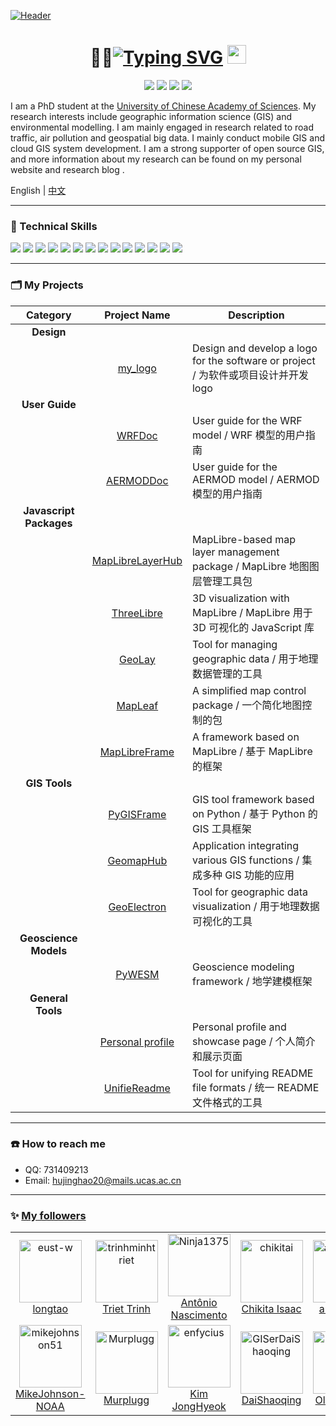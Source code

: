 [![Header](https://sdasddas.oss-cn-hangzhou.aliyuncs.com/keyan/202304080529901.gif "Header")](https://github.com/hujinghaoabcd)

<h1 align='center'> 👨‍🎓<a href="https://git.io/typing-svg"><img src="https://readme-typing-svg.demolab.com?font=Fira+Code&weight=500&size=30&pause=1000&color=000000&center=true&vCenter=true&width=335&height=30&lines=Hi!+I'm+Jinghao+Hu" alt="Typing SVG" /></a> <img src="https://sdasddas.oss-cn-hangzhou.aliyuncs.com/keyan/202304091427639.gif" width="30px"></h1>
<p align="center">
<a href=""><img src="https://img.shields.io/badge/My-Blog-yellow.svg" /></a>
<a href=""><img src="https://img.shields.io/badge/My-Linkedin-green.svg" /></a>
<a href=""><img src="https://img.shields.io/badge/Donate-Buy me a coffee-red.svg" /></a>
<a href="http://opensource.org/licenses/MIT"><img src="https://visitor-badge.laobi.icu/badge?page_id=hujinghaoabcd.hujinghaoabcd" /></a>
</p>

I am a PhD student at the [University of Chinese Academy of Sciences](https://www.ucas.ac.cn/). My research interests include geographic information science (GIS) and environmental modelling. I am mainly engaged in research related to road traffic, air pollution and geospatial big data. I mainly conduct mobile GIS and cloud GIS system development. I am a strong supporter of open source GIS, and more information about my research can be found on my personal website and research blog .

English | [中文](https://github.com/hujinghaoabcd/hujinghaoabcd/blob/main/README_CN.md)

---

### **🥇** Technical Skills

![](https://img.shields.io/badge/OS-Linux-informational?style=flat&logo=linux&logoColor=white&color=2bbc8a)
![](https://img.shields.io/badge/Editor-vscode-informational?style=flat&logo=Visual-Studio-Code&logoColor=white&color=2bbc8a)
![](https://img.shields.io/badge/Code-Python-informational?style=flat&logo=python&logoColor=white&color=2bbc8a)
![](https://img.shields.io/badge/Code-JavaScript-informational?style=flat&logo=javascript&logoColor=white&color=2bbc8a)
![](https://img.shields.io/badge/Code-html-informational?style=flat&logo=html5&logoColor=white&color=2bbc8a)
![](https://img.shields.io/badge/Code-C++-informational?style=flat&logo=c&logoColor=white&color=2bbc8a)
![](https://img.shields.io/badge/Code-Make-informational?style=flat&logo=cmake&logoColor=white&color=2bbc8a)
![](https://img.shields.io/badge/Code-Vue-informational?style=flat&logo=vue.js&logoColor=white&color=2bbc8a)
![](https://img.shields.io/badge/Shell-Bash-informational?style=flat&logo=gnu-bash&logoColor=white&color=2bbc8a)
![](https://img.shields.io/badge/Tools-PostgreSQL-informational?style=flat&logo=postgresql&logoColor=white&color=2bbc8a)
![](https://img.shields.io/badge/Tools-Docker-informational?style=flat&logo=docker&logoColor=white&color=2bbc8a)
![](https://img.shields.io/badge/Tools-Kubernetes-informational?style=flat&logo=kubernetes&logoColor=white&color=2bbc8a)
![](https://img.shields.io/badge/Tools-Django-informational?style=flat&logo=Django&logoColor=white&color=2bbc8a)
![](https://img.shields.io/badge/Tools-qgis-informational?style=flat&logo=qgis&logoColor=white&color=2bbc8a)

---

### **🗂** My Projects

| Category            | Project Name         | Description                                       |
|:-------------------:|:--------------------:|------------------------------------------------|
| **Design**          |                      |                                                   |
|                     | [my_logo](https://github.com/hujinghaoabcd/my_logo) | Design and develop a logo for the software or project / 为软件或项目设计并开发logo  |
| **User Guide**      |                      |                                                   |
|                     | [WRFDoc](https://github.com/hujinghaoabcd/WRFDoc) | User guide for the WRF model / WRF 模型的用户指南  |
|                     | [AERMODDoc](https://github.com/hujinghaoabcd/AERMODDoc) | User guide for the AERMOD model / AERMOD 模型的用户指南 |
| **Javascript Packages** |               |                                                   |
|                     | [MapLibreLayerHub](https://github.com/hujinghaoabcd/MapLibreLayerHub) | MapLibre-based map layer management package / MapLibre 地图图层管理工具包 |
|                     | [ThreeLibre](https://github.com/hujinghaoabcd/ThreeLibre) | 3D visualization with MapLibre / MapLibre 用于 3D 可视化的 JavaScript 库 |
|                     | [GeoLay](https://github.com/hujinghaoabcd/GeoLay) | Tool for managing geographic data / 用于地理数据管理的工具 |
|                     | [MapLeaf](https://github.com/hujinghaoabcd/MapLeaf) | A simplified map control package / 一个简化地图控制的包 |
|                     | [MapLibreFrame](https://github.com/hujinghaoabcd/MapLibreFrame) | A framework based on MapLibre / 基于 MapLibre 的框架 |
| **GIS Tools**       |                      |                                                   |
|                     | [PyGISFrame](https://github.com/hujinghaoabcd/PyGISFrame) | GIS tool framework based on Python / 基于 Python 的 GIS 工具框架 |
|                     | [GeomapHub](https://github.com/hujinghaoabcd/GeomapHub) | Application integrating various GIS functions / 集成多种 GIS 功能的应用 |
|                     | [GeoElectron](https://github.com/hujinghaoabcd/GeoElectron) | Tool for geographic data visualization / 用于地理数据可视化的工具 |
| **Geoscience Models** |                   |                                                   |
|                     | [PyWESM](https://github.com/hujinghaoabcd/PyWESM) | Geoscience modeling framework / 地学建模框架 |
| **General Tools**   |                      |                                                   |
|                     | [Personal profile](https://github.com/hujinghaoabcd/hujinghaoabcd) | Personal profile and showcase page / 个人简介和展示页面 |
|                     | [UnifieReadme](https://github.com/hujinghaoabcd/UnifieReadme) | Tool for unifying README file formats / 统一 README 文件格式的工具 |

---

### **☎️** How to reach me

- QQ: 731409213
- Email: hujinghao20@mails.ucas.ac.cn

---

<!-- ### **📊** Github Stats

![GitHub stats](https://github-readme-stats.vercel.app/api?username=hujinghaoabcd&show_icons=true)

---

### **⏲️** This week I spent my time on

[![jinghao Hu's wakatime stats](https://github-readme-stats.vercel.app/api/wakatime?username=d3b7b6fc-b045-420b-af3e-7d77a37bedb3&langs_count=5)](https://github.com/anuraghazra/github-readme-stats) -->


### :sparkles: [My followers](src/getTopFollowers.py)

<table>
  <tr>
    <td align="center">
      <a href="https://github.com/eust-w">
        <img src="https://avatars2.githubusercontent.com/u/39115651" width="100px;" alt="eust-w"/>
      </a>
      <br />
      <a href="https://github.com/eust-w">longtao</a>
    </td>
    <td align="center">
      <a href="https://github.com/trinhminhtriet">
        <img src="https://avatars2.githubusercontent.com/u/1650997" width="100px;" alt="trinhminhtriet"/>
      </a>
      <br />
      <a href="https://github.com/trinhminhtriet">Triet Trinh</a>
    </td>
    <td align="center">
      <a href="https://github.com/Ninja1375">
        <img src="https://avatars2.githubusercontent.com/u/166745758" width="100px;" alt="Ninja1375"/>
      </a>
      <br />
      <a href="https://github.com/Ninja1375">Antônio Nascimento </a>
    </td>
    <td align="center">
      <a href="https://github.com/chikitai">
        <img src="https://avatars2.githubusercontent.com/u/153332620" width="100px;" alt="chikitai"/>
      </a>
      <br />
      <a href="https://github.com/chikitai">Chikita Isaac </a>
    </td>
    <td align="center">
      <a href="https://github.com/anahi-hub">
        <img src="https://avatars2.githubusercontent.com/u/172525619" width="100px;" alt="anahi-hub"/>
      </a>
      <br />
      <a href="https://github.com/anahi-hub">anahi-hub</a>
    </td>
    <td align="center">
      <a href="https://github.com/businessservic">
        <img src="https://avatars2.githubusercontent.com/u/133143298" width="100px;" alt="businessservic"/>
      </a>
      <br />
      <a href="https://github.com/businessservic">businessservic</a>
    </td>
    <td align="center">
      <a href="https://github.com/jingsam">
        <img src="https://avatars2.githubusercontent.com/u/1522494" width="100px;" alt="jingsam"/>
      </a>
      <br />
      <a href="https://github.com/jingsam">jingsam</a>
    </td>
  </tr>
  <tr>
    <td align="center">
      <a href="https://github.com/mikejohnson51">
        <img src="https://avatars2.githubusercontent.com/u/30052272" width="100px;" alt="mikejohnson51"/>
      </a>
      <br />
      <a href="https://github.com/mikejohnson51">MikeJohnson-NOAA</a>
    </td>
    <td align="center">
      <a href="https://github.com/Murplugg">
        <img src="https://avatars2.githubusercontent.com/u/17575688" width="100px;" alt="Murplugg"/>
      </a>
      <br />
      <a href="https://github.com/Murplugg">Murplugg</a>
    </td>
    <td align="center">
      <a href="https://github.com/enfycius">
        <img src="https://avatars2.githubusercontent.com/u/34566999" width="100px;" alt="enfycius"/>
      </a>
      <br />
      <a href="https://github.com/enfycius">Kim JongHyeok</a>
    </td>
    <td align="center">
      <a href="https://github.com/GISerDaiShaoqing">
        <img src="https://avatars2.githubusercontent.com/u/26642320" width="100px;" alt="GISerDaiShaoqing"/>
      </a>
      <br />
      <a href="https://github.com/GISerDaiShaoqing">DaiShaoqing</a>
    </td>
    <td align="center">
      <a href="https://github.com/olavoparno">
        <img src="https://avatars2.githubusercontent.com/u/7513162" width="100px;" alt="olavoparno"/>
      </a>
      <br />
      <a href="https://github.com/olavoparno">Olavo Parno</a>
    </td>
    <td align="center">
      <a href="https://github.com/snkd">
        <img src="https://avatars2.githubusercontent.com/u/34954109" width="100px;" alt="snkd"/>
      </a>
      <br />
      <a href="https://github.com/snkd">Susant Khadka</a>
    </td>
    <td align="center">
      <a href="https://github.com/greydoubt">
        <img src="https://avatars2.githubusercontent.com/u/43443470" width="100px;" alt="greydoubt"/>
      </a>
      <br />
      <a href="https://github.com/greydoubt">--</a>
    </td>
  </tr>
</table>


